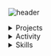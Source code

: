 ![header](https://capsule-render.vercel.app/api?type=blur&color=gradient&customColorList=2,3,17,2,17,26,3&height=180&text=noowad's%20github&fontSize=42&fontColor=787b81)

<details>
<summary>Projects</summary>
<div markdown="1">

|기간|참여파트|프로젝트|소개|링크|
|:-:|:-:|:-|:-|:-:|
|<sub>2024.06 ~2024.08</sub> | Design | **✏ 끼적** | 당신의 끼를 적어두세요 | [🔗](https://www.kkijuk.com/) |
|<sub>2024.04 ~ 2024.05</sub> | Frontend | **💊 Formedi** | 외국어 복약지도 가능 의료기관 안내 플랫폼 | [👩🏻‍💻](https://github.com/noowad-s/formedi.git) &nbsp; |
|<sub>2023.12 ~ 2024.02</sub> | Frontend | **🐧 AvAb** | 레크레이션을 보다 쉽게, 아브아브 | [👩🏻‍💻](https://github.com/TeamAvAb/AvAb-Front.git) &nbsp; [🔗](https://avab.site/) |
|<sub>2023.06 ~ 2023.08</sub> | Frontend | **🎁 To.mate** | 친구 한 명의 기념일도 놓치지 못하는 ESFJ를 위한 To.Mate | [👩🏻‍💻](https://github.com/5th-UMC-N-team/ESFJ-frontend.git) &nbsp; |
|<sub>2023.06 ~ 2023.08</sub> | Frontend | **🌟 Festie** | 축제도 보고, 친구도 사귀고! | [👩🏻‍💻](https://github.com/UMC-Festie/Festie-FE.git) &nbsp; |
|<sub>2022.12 ~ 2023.02</sub> | Frontend | **🌈 Lifolio** | Life + Portfolio : 내 인생을 포트폴리오로! | [👩🏻‍💻](https://github.com/noowad-s/Lifolio.git) &nbsp; |

</div>
</details>

<details>
<summary>Activity</summary>
<div markdown="1">
  
|기간|활동명|기수|파트|직책|
|:-:|:-:|:-:|:-|:-|
|<sub>2024.09 ~ 25.02</sub>| IT 대학생 연합 프로젝트 동아리 **UMC** | 7기 | 중앙운영사무국 | 홍보디자인국장, 교내 Web 파트장
|<sub>2024.03 ~ 24.08</sub>| IT 대학생 연합 프로젝트 동아리 **UMC** | 6기 | Design | 교내 회장, 교내 Web 파트장, Design 파트원 
|<sub>2023.09 ~ 24.02</sub>| IT 대학생 연합 프로젝트 동아리 **UMC** | 5기 | Web | 교내 회장, Web 파트원
|<sub>2023.02 ~ 23.08</sub>| IT 대학생 연합 프로젝트 동아리 **UMC** | 4기 | Web | 교내 부회장, Web 파트원
|<sub>2022.09 ~ 23.02</sub>| IT 대학생 연합 프로젝트 동아리 **UMC** | 3기 | Android | Android 파트원

</div>
</details>

<details>
<summary>Skills</summary>
<div markdown="1">
  
<div>
  <img src="https://img.shields.io/badge/Python-3776AB?style=for-the-badge&logo=Python&logoColor=white">
	<img src="https://img.shields.io/badge/java-007396?style=for-the-badge&logo=OpenJDK&logoColor=white">
  <img src="https://img.shields.io/badge/c++-%2300599C.svg?style=for-the-badge&logo=c%2B%2B&logoColor=white">
  <img src="https://img.shields.io/badge/HTML5-E34F26?style=for-the-badge&logo=HTML5&logoColor=white">
  <img src="https://img.shields.io/badge/CSS3-1572B6?style=for-the-badge&logo=CSS3&logoColor=white">
  <img src="https://img.shields.io/badge/JavaScript-F7DF1E?style=for-the-badge&logo=JavaScript&logoColor=white">
  <img src="https://img.shields.io/badge/Kotlin-7F52FF?style=for-the-badge&logo=Kotlin&logoColor=white">
    <br>
  <img src="https://img.shields.io/badge/React-61DAFB?style=for-the-badge&logo=React&logoColor=white">
  <img src="https://img.shields.io/badge/Next-black?style=for-the-badge&logo=next.js&logoColor=white">
  <img src="https://img.shields.io/badge/vite-%23646CFF.svg?style=for-the-badge&logo=vite&logoColor=white">
  <img src="https://img.shields.io/badge/NPM-%23CB3837.svg?style=for-the-badge&logo=npm&logoColor=white">
  <img src="https://img.shields.io/badge/Oracle-F80000?style=for-the-badge&logo=oracle&logoColor=white">
  <img src="https://img.shields.io/badge/vercel-%23000000.svg?style=for-the-badge&logo=vercel&logoColor=white">
    <br>
  <img src="https://img.shields.io/badge/android%20studio-346ac1?style=for-the-badge&logo=android%20studio&logoColor=white">
  <img src="https://img.shields.io/badge/Eclipse-FE7A16.svg?style=for-the-badge&logo=Eclipse&logoColor=white">
  <img src="https://img.shields.io/badge/Visual%20Studio%20Code-0078d7.svg?style=for-the-badge&logo=visual-studio-code&logoColor=white">
    <br>
  <img src="https://img.shields.io/badge/Notion-%23000000.svg?style=for-the-badge&logo=notion&logoColor=white">
  <img src="https://img.shields.io/badge/Discord-%235865F2.svg?style=for-the-badge&logo=discord&logoColor=white">
  <img src="https://img.shields.io/badge/Slack-4A154B?style=for-the-badge&logo=slack&logoColor=white">
  <img src="https://img.shields.io/badge/github-%23121011.svg?style=for-the-badge&logo=github&logoColor=white">
  <img src="https://img.shields.io/badge/-Swagger-%23Clojure?style=for-the-badge&logo=swagger&logoColor=white">
  <img src="https://img.shields.io/badge/Trello-%23026AA7.svg?style=for-the-badge&logo=Trello&logoColor=white">
    <br>
  <img src="https://img.shields.io/badge/figma-%23F24E1E.svg?style=for-the-badge&logo=figma&logoColor=white">
</div>

</div>
</details>

<!--
**noowad-s/noowad-s** is a ✨ _special_ ✨ repository because its `README.md` (this file) appears on your GitHub profile.

Here are some ideas to get you started:

- 🔭 I’m currently working on ...
- 🌱 I’m currently learning ...
- 👯 I’m looking to collaborate on ...
- 🤔 I’m looking for help with ...
- 💬 Ask me about ...
- 📫 How to reach me: ...
- 😄 Pronouns: ...
- ⚡ Fun fact: ...
-->
